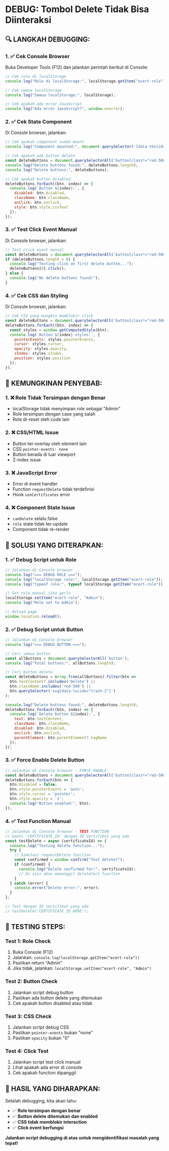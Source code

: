 # DEBUG: Tombol Delete Tidak Bisa Diinteraksi

## 🔍 **LANGKAH DEBUGGING:**

### **1. ✅ Cek Console Browser**
Buka Developer Tools (F12) dan jalankan perintah berikut di Console:

```javascript
// Cek role di localStorage
console.log("Role di localStorage:", localStorage.getItem("ecert-role"));

// Cek semua localStorage
console.log("Semua localStorage:", localStorage);

// Cek apakah ada error JavaScript
console.log("Ada error JavaScript?", window.onerror);
```

### **2. ✅ Cek State Component**
Di Console browser, jalankan:

```javascript
// Cek apakah component sudah mount
console.log("Component mounted:", document.querySelector('[data-testid="certificates-page"]'));

// Cek apakah ada button delete
const deleteButtons = document.querySelectorAll('button[class*="red-500"]');
console.log("Delete buttons found:", deleteButtons.length);
console.log("Delete buttons:", deleteButtons);

// Cek apakah button disabled
deleteButtons.forEach((btn, index) => {
  console.log(`Button ${index}:`, {
    disabled: btn.disabled,
    className: btn.className,
    onClick: btn.onclick,
    style: btn.style.cssText
  });
});
```

### **3. ✅ Test Click Event Manual**
Di Console browser, jalankan:

```javascript
// Test click event manual
const deleteButtons = document.querySelectorAll('button[class*="red-500"]');
if (deleteButtons.length > 0) {
  console.log("Testing click on first delete button...");
  deleteButtons[0].click();
} else {
  console.log("No delete buttons found!");
}
```

### **4. ✅ Cek CSS dan Styling**
Di Console browser, jalankan:

```javascript
// Cek CSS yang mungkin memblokir click
const deleteButtons = document.querySelectorAll('button[class*="red-500"]');
deleteButtons.forEach((btn, index) => {
  const styles = window.getComputedStyle(btn);
  console.log(`Button ${index} styles:`, {
    pointerEvents: styles.pointerEvents,
    cursor: styles.cursor,
    opacity: styles.opacity,
    zIndex: styles.zIndex,
    position: styles.position
  });
});
```

## 🎯 **KEMUNGKINAN PENYEBAB:**

### **1. ❌ Role Tidak Tersimpan dengan Benar**
- localStorage tidak menyimpan role sebagai "Admin"
- Role tersimpan dengan case yang salah
- Role di-reset oleh code lain

### **2. ❌ CSS/HTML Issue**
- Button ter-overlay oleh element lain
- CSS `pointer-events: none`
- Button berada di luar viewport
- Z-index issue

### **3. ❌ JavaScript Error**
- Error di event handler
- Function `requestDelete` tidak terdefinisi
- Hook `useCertificates` error

### **4. ❌ Component State Issue**
- `canDelete` selalu false
- `role` state tidak ter-update
- Component tidak re-render

## 🚀 **SOLUSI YANG DITERAPKAN:**

### **1. ✅ Debug Script untuk Role**
```javascript
// Jalankan di Console browser
console.log("=== DEBUG ROLE ===");
console.log("localStorage role:", localStorage.getItem("ecert-role"));
console.log("typeof role:", typeof localStorage.getItem("ecert-role"));

// Set role manual jika perlu
localStorage.setItem("ecert-role", "Admin");
console.log("Role set to Admin");

// Reload page
window.location.reload();
```

### **2. ✅ Debug Script untuk Button**
```javascript
// Jalankan di Console browser
console.log("=== DEBUG BUTTON ===");

// Cari semua button
const allButtons = document.querySelectorAll('button');
console.log("Total buttons:", allButtons.length);

// Cari button delete
const deleteButtons = Array.from(allButtons).filter(btn => 
  btn.textContent?.includes('Delete') || 
  btn.className.includes('red-500') ||
  btn.querySelector('svg[data-lucide="trash-2"]')
);

console.log("Delete buttons found:", deleteButtons.length);
deleteButtons.forEach((btn, index) => {
  console.log(`Delete button ${index}:`, {
    text: btn.textContent,
    className: btn.className,
    disabled: btn.disabled,
    onclick: btn.onclick,
    parentElement: btn.parentElement?.tagName
  });
});
```

### **3. ✅ Force Enable Delete Button**
```javascript
// Jalankan di Console browser - FORCE ENABLE
const deleteButtons = document.querySelectorAll('button[class*="red-500"]');
deleteButtons.forEach(btn => {
  btn.disabled = false;
  btn.style.pointerEvents = 'auto';
  btn.style.cursor = 'pointer';
  btn.style.opacity = '1';
  console.log("Button enabled:", btn);
});
```

### **4. ✅ Test Function Manual**
```javascript
// Jalankan di Console browser - TEST FUNCTION
// Ganti 'CERTIFICATE_ID' dengan ID sertifikat yang ada
const testDelete = async (certificateId) => {
  console.log("Testing delete function...");
  try {
    // Simulasi requestDelete function
    const confirmed = window.confirm("Test delete?");
    if (confirmed) {
      console.log("Delete confirmed for:", certificateId);
      // Di sini akan memanggil deleteCert function
    }
  } catch (error) {
    console.error("Delete error:", error);
  }
};

// Test dengan ID sertifikat yang ada
// testDelete('CERTIFICATE_ID_HERE');
```

## 🧪 **TESTING STEPS:**

### **Test 1: Role Check**
1. Buka Console (F12)
2. Jalankan: `console.log(localStorage.getItem("ecert-role"))`
3. Pastikan return "Admin"
4. Jika tidak, jalankan: `localStorage.setItem("ecert-role", "Admin")`

### **Test 2: Button Check**
1. Jalankan script debug button
2. Pastikan ada button delete yang ditemukan
3. Cek apakah button disabled atau tidak

### **Test 3: CSS Check**
1. Jalankan script debug CSS
2. Pastikan `pointer-events` bukan "none"
3. Pastikan `opacity` bukan "0"

### **Test 4: Click Test**
1. Jalankan script test click manual
2. Lihat apakah ada error di console
3. Cek apakah function dipanggil

## 🎉 **HASIL YANG DIHARAPKAN:**

Setelah debugging, kita akan tahu:
- ✅ **Role tersimpan dengan benar**
- ✅ **Button delete ditemukan dan enabled**
- ✅ **CSS tidak memblokir interaction**
- ✅ **Click event berfungsi**

**Jalankan script debugging di atas untuk mengidentifikasi masalah yang tepat!**
